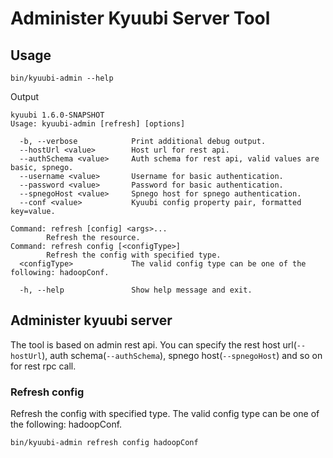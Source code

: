 <!--
 - Licensed to the Apache Software Foundation (ASF) under one or more
 - contributor license agreements.  See the NOTICE file distributed with
 - this work for additional information regarding copyright ownership.
 - The ASF licenses this file to You under the Apache License, Version 2.0
 - (the "License"); you may not use this file except in compliance with
 - the License.  You may obtain a copy of the License at
 -
 -   http://www.apache.org/licenses/LICENSE-2.0
 -
 - Unless required by applicable law or agreed to in writing, software
 - distributed under the License is distributed on an "AS IS" BASIS,
 - WITHOUT WARRANTIES OR CONDITIONS OF ANY KIND, either express or implied.
 - See the License for the specific language governing permissions and
 - limitations under the License.
 -->


# Administer Kyuubi Server Tool

## Usage
```shell
bin/kyuubi-admin --help
```
Output
```shell
kyuubi 1.6.0-SNAPSHOT
Usage: kyuubi-admin [refresh] [options]

  -b, --verbose            Print additional debug output.
  --hostUrl <value>        Host url for rest api.
  --authSchema <value>     Auth schema for rest api, valid values are basic, spnego.
  --username <value>       Username for basic authentication.
  --password <value>       Password for basic authentication.
  --spnegoHost <value>     Spnego host for spnego authentication.
  --conf <value>           Kyuubi config property pair, formatted key=value.

Command: refresh [config] <args>...
        Refresh the resource.
Command: refresh config [<configType>]
        Refresh the config with specified type.
  <configType>             The valid config type can be one of the following: hadoopConf.

  -h, --help               Show help message and exit.
```

## Administer kyuubi server

The tool is based on admin rest api.
You can specify the rest host url(`--hostUrl`), auth schema(`--authSchema`), spnego host(`--spnegoHost`) and so on for rest rpc call.

### Refresh config
Refresh the config with specified type. The valid config type can be one of the following: hadoopConf.
```shell
bin/kyuubi-admin refresh config hadoopConf
```

